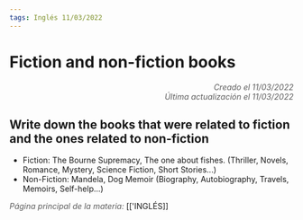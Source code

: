 ```yaml
---
tags: Inglés 11/03/2022
---
```


# Fiction and non-fiction books
<div style="text-align: right; opacity: 0.7; font-style: italic;">Creado el 11/03/2022</div>
<div style="text-align: right; opacity: 0.7; font-style: italic;">Última actualización el 11/03/2022</div>

## Write down the books that were related to fiction and the ones related to non-fiction

- Fiction: The Bourne Supremacy, The one about fishes. (Thriller, Novels, Romance, Mystery, Science Fiction, Short Stories...)
- Non-Fiction: Mandela, Dog Memoir (Biography, Autobiography, Travels, Memoirs, Self-help...)



<span style="opacity: 0.7; font-style: italic;">Página principal de la materia:</span> [['INGLÉS]]